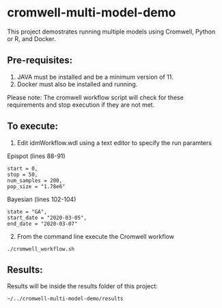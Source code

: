 # cromwell-multi-model-demo

This project demostrates running multiple models using Cromwell, Python or R, and Docker.

## Pre-requisites:
 
 1. JAVA must be installed and be a minimum version of 11.
 2. Docker must also be installed and running.

Please note: The cromwell workflow script will check for these requirements and stop execution if they are not met.


## To execute:
 
 1. Edit idmWorkflow.wdl using a text editor to specify the run paramters 

 Epispot (lines 88-91)
~~~
start = 0,
stop = 50,
num_samples = 200,
pop_size = "1.78e6"
~~~
 Bayesian (lines 102-104)
~~~
state = "GA",
start_date = "2020-03-05",
end_date = "2020-03-07"
~~~


 2. From the command line execute the Cromwell workflow
~~~
./cromwell_workflow.sh
~~~


## Results:

Results will be inside the results folder of this project:
~~~
~/../cromwell-multi-model-demo/results
~~~
